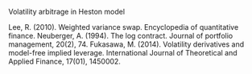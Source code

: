 Volatility arbitrage in Heston model

Lee, R. (2010). Weighted variance swap. Encyclopedia of quantitative finance.
Neuberger, A. (1994). The log contract. Journal of portfolio management, 20(2), 74.
Fukasawa, M. (2014). Volatility derivatives and model-free implied leverage. International Journal of Theoretical and Applied Finance, 17(01), 1450002.
